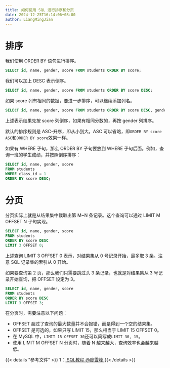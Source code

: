 ```yaml
---
title: 如何使用 SQL 进行排序和分页
date: 2024-12-25T16:14:06+08:00
author: LiangMingJian
---
```


# 排序

我们使用 ORDER BY 语句进行排序。

```sql
SELECT id, name, gender, score FROM students ORDER BY score;
```

我们可以加上 DESC 表示倒序。

```sql
SELECT id, name, gender, score FROM students ORDER BY score DESC;
```

如果 score 列有相同的数据，要进一步排序，可以继续添加列名。

```sql
SELECT id, name, gender, score FROM students ORDER BY score DESC, gender;
```

上述表示结果先按 score 列倒序，如果有相同分数的，再按 gender 列排序。

默认的排序规则是 ASC-升序，即从小到大。ASC 可以省略，即`ORDER BY score ASC`和`ORDER BY score`效果一样。

如果有 WHERE 子句，那么 ORDER BY 子句要放到 WHERE 子句后面。例如，查询一班的学生成绩，并按照倒序排序：

```sql
SELECT id, name, gender, score
FROM students
WHERE class_id = 1
ORDER BY score DESC;
```

# 分页

分页实际上就是从结果集中截取出第 M~N 条记录。这个查询可以通过 LIMIT M OFFSET N 子句实现。

```sql
SELECT id, name, gender, score
FROM students
ORDER BY score DESC
LIMIT 3 OFFSET 0;
```

上述查询 LIMIT 3 OFFSET 0 表示，对结果集从 0 号记录开始，最多取 3 条。注意 SQL 记录集的索引从 0 开始。

如果要查询第 2 页，那么我们只需要跳过头 3 条记录，也就是对结果集从 3 号记录开始查询，把 OFFSET 设定为 3。

```sql
SELECT id, name, gender, score
FROM students
ORDER BY score DESC
LIMIT 3 OFFSET 3;
```

在分页时，需要注意以下问题：

- OFFSET 超过了查询的最大数量并不会报错，而是得到一个空的结果集。
- OFFSET 是可选的，如果只写 LIMIT 15，那么相当于 LIMIT 15 OFFSET 0。
- 在 MySQL 中，`LIMIT 15 OFFSET 30`还可以简写成`LIMIT 30, 15`。
- 使用 LIMIT M OFFSET N 分页时，随着 N 越来越大，查询效率也会越来越低。

{{< details "参考文件" >}} 
1：[ SQL教程 @廖雪峰 ](https://www.liaoxuefeng.com/wiki/1177760294764384)
{{< /details >}}